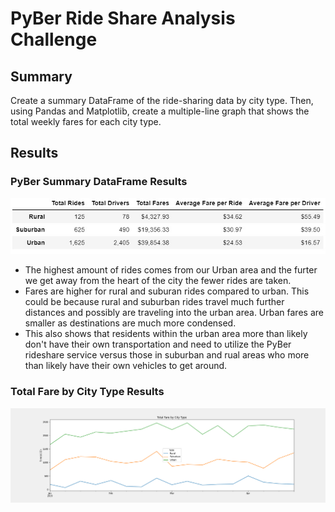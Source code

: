 # PyBer Ride Share Analysis Challenge
## Summary
Create a summary DataFrame of the ride-sharing data by city type. Then, using Pandas and Matplotlib, create a multiple-line graph that shows the total weekly fares for each city type.

## Results
### PyBer Summary DataFrame Results

![PyBer Summary DF](https://github.com/RyanWhited/PyBer_Analysis/blob/main/Resources/PyBer_Summary_DF.jpg)

  - The highest amount of rides comes from our Urban area and the furter we get away from the heart of the city the fewer rides are taken. 
  - Fares are higher for rural and suburan rides compared to urban. This could be because rural and suburban rides travel much further distances and possibly are traveling into the urban area. Urban fares are smaller as destinations are much more condensed.
  - This also shows that residents within the urban area more than likely don't have their own transportation and need to utilize the PyBer rideshare service versus those in suburban and rual areas who more than likely have their own vehicles to get around. 
  
### Total Fare by City Type Results

![PyBer Fare Summary](https://github.com/RyanWhited/PyBer_Analysis/blob/main/Resources/PyBer_fare_summary.png)


